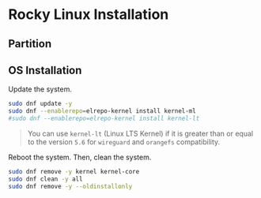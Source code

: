 # Rocky Linux Installation

## Partition


## OS Installation

Update the system.

``` sh
sudo dnf update -y
sudo dnf --enablerepo=elrepo-kernel install kernel-ml
#sudo dnf --enablerepo=elrepo-kernel install kernel-lt
```

> You can use `kernel-lt` (Linux LTS Kernel) if it is greater than or equal to the version `5.6` for `wireguard` and `orangefs` compatibility.

Reboot the system. Then, clean the system.

``` sh
sudo dnf remove -y kernel kernel-core
sudo dnf clean -y all
sudo dnf remove -y --oldinstallonly
```
